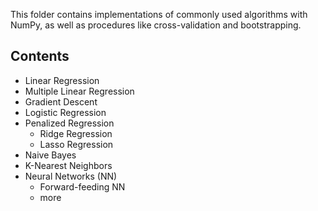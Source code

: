 This folder contains implementations of commonly used algorithms with NumPy, as well as procedures like cross-validation and bootstrapping.

## Contents

- Linear Regression
- Multiple Linear Regression
- Gradient Descent
- Logistic Regression
- Penalized Regression
  - Ridge Regression
  - Lasso Regression
- Naive Bayes
- K-Nearest Neighbors
- Neural Networks (NN)
  - Forward-feeding NN
  - more